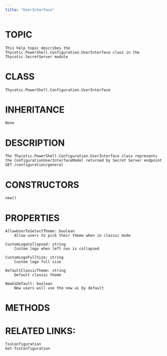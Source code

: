 ```yaml
---
title: "UserInterface"
---
```


# TOPIC
    This help topic describes the Thycotic.PowerShell.Configuration.UserInterface class in the Thycotic.SecretServer module

# CLASS
    Thycotic.PowerShell.Configuration.UserInterface

# INHERITANCE
    None

# DESCRIPTION
    The Thycotic.PowerShell.Configuration.UserInterface class represents the ConfigurationUserInterfaceModel returned by Secret Server endpoint GET /configuration/general

# CONSTRUCTORS
    new()

# PROPERTIES
    AllowUserToSelectTheme: boolean
        Allow users to pick their theme when in classic mode

    CustomLogoCollapsed: string
        Custom logo when left nav is collapsed

    CustomLogoFullSize: string
        Custom logo full size

    DefaultClassicTheme: string
        Default classic theme

    NewUiDefault: boolean
        New users will use the new ui by default

# METHODS

# RELATED LINKS:
    TssConfiguration
    Get-TssConfiguration